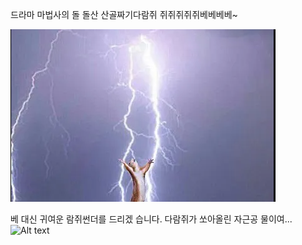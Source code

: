 드라마
마법사의 돌
돌산
산골짜기다람쥐
쥐쥐쥐쥐쥐베베베베~
<!-- 베...베...베....베.....베가...뭐가..잇지?...에..? -->
![Alt text](image.png)

베 대신 귀여운 람쥐썬더를 드리겠 습니다.
다람쥐가 쏘아올린 자근공
물이여... 
![Alt text](image1.png)